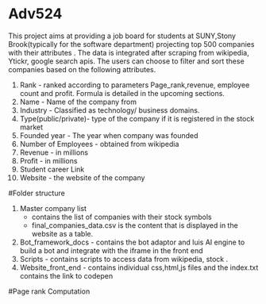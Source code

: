 # Adv524

This project aims at providing a job board for students at SUNY,Stony Brook(typically for the software department) projecting top 500 companies with their attributes .
The data is integrated after scraping from wikipedia, Ytickr, google search apis.
The users can choose to filter and sort these companies based on the following attributes. 

1. Rank - ranked according to parameters Page_rank,revenue, employee count and profit. Formula is detailed in the upcoming sections.
2. Name - Name of the company from
3. Industry - Classified as technology/ business domains.
4. Type(public/private)- type of the company if it is registered in the stock market
5. Founded year - The year when company was founded
6. Number of Employees - obtained from wikipedia
7. Revenue - in millions
8. Profit - in millions
9. Student career Link
10. Website - the website of the company

#Folder structure
1. Master company list
   - contains the list of companies with their stock symbols 
   - final_companies_data.csv is the content that is displayed in the website as a table.
2. Bot_framework_docs - contains the bot adaptor and luis AI engine to build a bot and integrate with the iframe in the front end
3. Scripts - contains scripts to access data from wikipedia, stock .
4. Website_front_end - contains individual css,html,js files and the index.txt contains the link to codepen


#Page rank Computation

